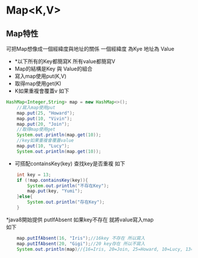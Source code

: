 # Map<K,V>
## Map特性
可把Map想像成一個經緯度與地址的關係 一個經緯度 為Kye 地址為 Value
* *以下所有的Key都簡寫K 所有value都簡寫V
* Map的結構是Key 與 Value的組合
* 寫入map使用put(K,V)
* 取得map使用get(K)
* K如果重複會覆蓋v 如下
```java
HashMap<Integer,String> map = new HashMap<>();
	//寫入map使用put
	map.put(25, "Howard");
	map.put(10, "Vivin");
	map.put(20, "Join");
	//取得map使用get
	System.out.println(map.get(10));
	//key如果重複會覆蓋value
	map.put(10, "Lucy");
	System.out.println(map.get(10));
```
* 可搭配containsKey(key) 查找key是否重複
如下
```java
	int key = 13;
	if (!map.containsKey(key)){
	    System.out.println("不存在Key");
	    map.put(key, "Yumi");
	}else{
	    System.out.println("存在Key");
	}
```
*java8開始提供 putIfAbsent 如果key不存在 就將value寫入map	
如下
```java
	map.putIfAbsent(16, "Iris");//16key 不存在 所以寫入
	map.putIfAbsent(20, "Gigi");//20 key存在 所以不寫入
	System.out.println(map)//{16=Iris, 20=Join, 25=Howard, 10=Lucy, 13=Yumi}
```
